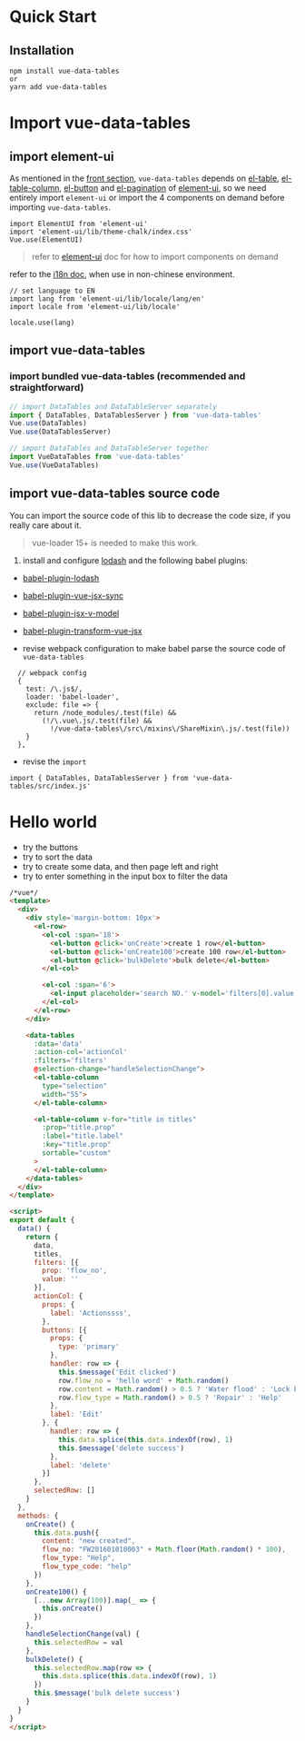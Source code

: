 # Quick Start

## Installation

```
npm install vue-data-tables
or
yarn add vue-data-tables
```

# Import vue-data-tables

## import element-ui
As mentioned in the [front section](/en-us/?id=vue-data-tables), `vue-data-tables` depends on [el-table](http://element.eleme.io/#/en-US/component/table), [el-table-column](http://element.eleme.io/#/en-US/component/table#table-column-attributes), [el-button](http://element.eleme.io/#/en-US/component/button) and [el-pagination](http://element.eleme.io/#/en-US/component/pagination) of [element-ui](http://element.eleme.io/), so we need entirely import `element-ui` or import the 4 components on demand before importing `vue-data-tables`.

```
import ElementUI from 'element-ui'
import 'element-ui/lib/theme-chalk/index.css'
Vue.use(ElementUI)
```

> refer to [element-ui](http://element.eleme.io/#/en-US/component/quickstart) doc for how to import components on demand


refer to the [i18n doc](http://element.eleme.io/#/en-US/component/i18n#internationalization), when use in non-chinese environment.

```
// set language to EN
import lang from 'element-ui/lib/locale/lang/en'
import locale from 'element-ui/lib/locale'

locale.use(lang)
```

## import vue-data-tables

### import bundled vue-data-tables (recommended and straightforward)
```js
// import DataTables and DataTableServer separately
import { DataTables, DataTablesServer } from 'vue-data-tables'
Vue.use(DataTables)
Vue.use(DataTablesServer)

// import DataTables and DataTableServer together
import VueDataTables from 'vue-data-tables'
Vue.use(VueDataTables)
```

## import vue-data-tables source code
You can import the source code of this lib to decrease the code size, if you really care about it.

> vue-loader 15+ is needed to make this work.

1. install and configure [lodash](https://lodash.com/) and the following babel plugins:
  * [babel-plugin-lodash](https://github.com/lodash/babel-plugin-lodash)
  * [babel-plugin-vue-jsx-sync](https://github.com/njleonzhang/babel-plugin-vue-jsx-sync)
  * [babel-plugin-jsx-v-model](https://github.com/nickmessing/babel-plugin-jsx-v-model)
  * [babel-plugin-transform-vue-jsx](https://github.com/vuejs/babel-plugin-transform-vue-jsx)

* revise webpack configuration to make babel parse the source code of `vue-data-tables`
```
  // webpack config
  {
    test: /\.js$/,
    loader: 'babel-loader',
    exclude: file => {
      return /node_modules/.test(file) &&
        (!/\.vue\.js/.test(file) &&
          !/vue-data-tables\/src\/mixins\/ShareMixin\.js/.test(file))
    }
  },
```

* revise the `import`

```
import { DataTables, DataTablesServer } from 'vue-data-tables/src/index.js'
```

# Hello world
* try the buttons
* try to sort the data
* try to create some data, and then page left and right
* try to enter something in the input box to filter the data

```html
/*vue*/
<template>
  <div>
    <div style='margin-bottom: 10px'>
      <el-row>
        <el-col :span='18'>
          <el-button @click='onCreate'>create 1 row</el-button>
          <el-button @click='onCreate100'>create 100 row</el-button>
          <el-button @click='bulkDelete'>bulk delete</el-button>
        </el-col>

        <el-col :span='6'>
          <el-input placeholder='search NO.' v-model='filters[0].value'></el-input>
        </el-col>
      </el-row>
    </div>

    <data-tables
      :data='data'
      :action-col='actionCol'
      :filters='filters'
      @selection-change="handleSelectionChange">
      <el-table-column
        type="selection"
        width="55">
      </el-table-column>

      <el-table-column v-for="title in titles"
        :prop="title.prop"
        :label="title.label"
        :key="title.prop"
        sortable="custom"
      >
      </el-table-column>
    </data-tables>
  </div>
</template>

<script>
export default {
  data() {
    return {
      data,
      titles,
      filters: [{
        prop: 'flow_no',
        value: ''
      }],
      actionCol: {
        props: {
          label: 'Actionssss',
        },
        buttons: [{
          props: {
            type: 'primary'
          },
          handler: row => {
            this.$message('Edit clicked')
            row.flow_no = 'hello word' + Math.random()
            row.content = Math.random() > 0.5 ? 'Water flood' : 'Lock broken'
            row.flow_type = Math.random() > 0.5 ? 'Repair' : 'Help'
          },
          label: 'Edit'
        }, {
          handler: row => {
            this.data.splice(this.data.indexOf(row), 1)
            this.$message('delete success')
          },
          label: 'delete'
        }]
      },
      selectedRow: []
    }
  },
  methods: {
    onCreate() {
      this.data.push({
        content: "new created",
        flow_no: "FW201601010003" + Math.floor(Math.random() * 100),
        flow_type: "Help",
        flow_type_code: "help"
      })
    },
    onCreate100() {
      [...new Array(100)].map(_ => {
        this.onCreate()
      })
    },
    handleSelectionChange(val) {
      this.selectedRow = val
    },
    bulkDelete() {
      this.selectedRow.map(row => {
        this.data.splice(this.data.indexOf(row), 1)
      })
      this.$message('bulk delete success')
    }
  }
}
</script>
```
